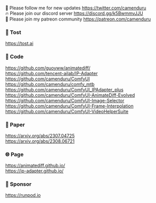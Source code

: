 🐣 Please follow me for new updates https://twitter.com/camenduru <br />
🔥 Please join our discord server https://discord.gg/k5BwmmvJJU <br />
🥳 Please join my patreon community https://patreon.com/camenduru <br />

###  🥪 Tost
https://tost.ai

### 🧬 Code
https://github.com/guoyww/animatediff/ <br />
https://github.com/tencent-ailab/IP-Adapter <br />
https://github.com/camenduru/ComfyUI <br />
https://github.com/camenduru/comfy_mtb <br />
https://github.com/camenduru/ComfyUI_IPAdapter_plus <br />
https://github.com/camenduru/ComfyUI-AnimateDiff-Evolved <br />
https://github.com/camenduru/ComfyUI-Image-Selector <br />
https://github.com/camenduru/ComfyUI-Frame-Interpolation <br />
https://github.com/camenduru/ComfyUI-VideoHelperSuite <br />

### 📄 Paper
https://arxiv.org/abs/2307.04725 <br />
https://arxiv.org/abs/2308.06721 <br />

### 🌐 Page
https://animatediff.github.io/ <br />
https://ip-adapter.github.io/ <br />

### 🏢 Sponsor
https://runpod.io
